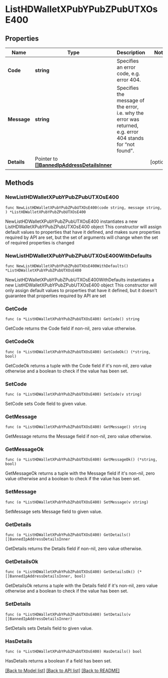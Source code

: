 # ListHDWalletXPubYPubZPubUTXOsE400

## Properties

Name | Type | Description | Notes
------------ | ------------- | ------------- | -------------
**Code** | **string** | Specifies an error code, e.g. error 404. | 
**Message** | **string** | Specifies the message of the error, i.e. why the error was returned, e.g. error 404 stands for “not found”. | 
**Details** | Pointer to [**[]BannedIpAddressDetailsInner**](BannedIpAddressDetailsInner.md) |  | [optional] 

## Methods

### NewListHDWalletXPubYPubZPubUTXOsE400

`func NewListHDWalletXPubYPubZPubUTXOsE400(code string, message string, ) *ListHDWalletXPubYPubZPubUTXOsE400`

NewListHDWalletXPubYPubZPubUTXOsE400 instantiates a new ListHDWalletXPubYPubZPubUTXOsE400 object
This constructor will assign default values to properties that have it defined,
and makes sure properties required by API are set, but the set of arguments
will change when the set of required properties is changed

### NewListHDWalletXPubYPubZPubUTXOsE400WithDefaults

`func NewListHDWalletXPubYPubZPubUTXOsE400WithDefaults() *ListHDWalletXPubYPubZPubUTXOsE400`

NewListHDWalletXPubYPubZPubUTXOsE400WithDefaults instantiates a new ListHDWalletXPubYPubZPubUTXOsE400 object
This constructor will only assign default values to properties that have it defined,
but it doesn't guarantee that properties required by API are set

### GetCode

`func (o *ListHDWalletXPubYPubZPubUTXOsE400) GetCode() string`

GetCode returns the Code field if non-nil, zero value otherwise.

### GetCodeOk

`func (o *ListHDWalletXPubYPubZPubUTXOsE400) GetCodeOk() (*string, bool)`

GetCodeOk returns a tuple with the Code field if it's non-nil, zero value otherwise
and a boolean to check if the value has been set.

### SetCode

`func (o *ListHDWalletXPubYPubZPubUTXOsE400) SetCode(v string)`

SetCode sets Code field to given value.


### GetMessage

`func (o *ListHDWalletXPubYPubZPubUTXOsE400) GetMessage() string`

GetMessage returns the Message field if non-nil, zero value otherwise.

### GetMessageOk

`func (o *ListHDWalletXPubYPubZPubUTXOsE400) GetMessageOk() (*string, bool)`

GetMessageOk returns a tuple with the Message field if it's non-nil, zero value otherwise
and a boolean to check if the value has been set.

### SetMessage

`func (o *ListHDWalletXPubYPubZPubUTXOsE400) SetMessage(v string)`

SetMessage sets Message field to given value.


### GetDetails

`func (o *ListHDWalletXPubYPubZPubUTXOsE400) GetDetails() []BannedIpAddressDetailsInner`

GetDetails returns the Details field if non-nil, zero value otherwise.

### GetDetailsOk

`func (o *ListHDWalletXPubYPubZPubUTXOsE400) GetDetailsOk() (*[]BannedIpAddressDetailsInner, bool)`

GetDetailsOk returns a tuple with the Details field if it's non-nil, zero value otherwise
and a boolean to check if the value has been set.

### SetDetails

`func (o *ListHDWalletXPubYPubZPubUTXOsE400) SetDetails(v []BannedIpAddressDetailsInner)`

SetDetails sets Details field to given value.

### HasDetails

`func (o *ListHDWalletXPubYPubZPubUTXOsE400) HasDetails() bool`

HasDetails returns a boolean if a field has been set.


[[Back to Model list]](../README.md#documentation-for-models) [[Back to API list]](../README.md#documentation-for-api-endpoints) [[Back to README]](../README.md)


